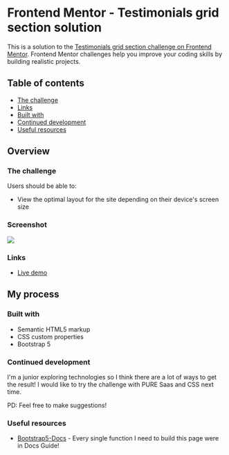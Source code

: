# Frontend Mentor - Testimonials grid section solution

This is a solution to the [Testimonials grid section challenge on Frontend Mentor](https://www.frontendmentor.io/challenges/testimonials-grid-section-Nnw6J7Un7). Frontend Mentor challenges help you improve your coding skills by building realistic projects. 

## Table of contents

  - [The challenge](#the-challenge)
  - [Links](#links)
  - [Built with](#built-with)
  - [Continued development](#continued-development)
  - [Useful resources](#useful-resources)


## Overview

### The challenge

Users should be able to:

- View the optimal layout for the site depending on their device's screen size

### Screenshot

![](./screenshot-testimonial)

### Links

- [Live demo](https://jeraldinnemg.github.io/testimonial-grid/)

## My process

### Built with

- Semantic HTML5 markup
- CSS custom properties
- Bootstrap 5

### Continued development

I'm a junior exploring technologies so I think there are a lot of ways to get the result! I would like to try the challenge with PURE Saas and CSS next time.

PD: Feel free to make suggestions!

### Useful resources

- [Bootstrap5-Docs](https://getbootstrap.com/docs/5.0/getting-started/introduction/) - Every single function I need to build this page were in Docs Guide!

### 
